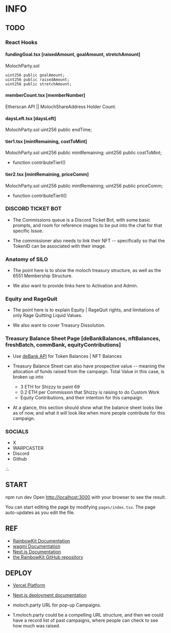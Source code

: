 # INFO

## TODO

### React Hooks

#### fundingGoal.tsx [raisedAmount, goalAmount, stretchAmount]

MolochParty.sol

    uint256 public goalAmount; 
    uint256 public raisedAmount;
    uint256 public stretchAmount;

#### memberCount.tsx [memberNumber]

Etherscan API || MolochShareAddress Holder Count.

#### daysLeft.tsx [daysLeft]

MolochParty.sol
  uint256 public endTime;

#### tier1.tsx [mintRemaining, costToMint]

MolochParty.sol
    uint256 public mintRemaining;
    uint256 public costToMint;

* function contributeTierI()

#### tier2.tsx [mintRemaining, priceComm]

MolochParty.sol
    uint256 public mintRemaining;
    uint256 public priceComm;

* function contributeTierII()

### DISCORD TICKET BOT

* The Commissions queue is a Discord Ticket Bot, with some basic prompts, and room for reference images to be put into the chat for that specific Issue.

* The commissioner also needs to link their NFT -- specifically so that the TokenID can be associated with their image.

### Anatomy of SILO

* The point here is to show the moloch treasury structure, as well as the 6551 Membership Structure.

* We also want to provide links here to Activation and Admin.

### Equity and RageQuit

* The point here is to explain Equity | RageQuit rights, and limitations of only Rage Quitting Liquid Values.

* We also want to cover Treasury Dissolution.

### Treasury Balance Sheet Page [deBankBalances, nftBalances, freshBatch, commBank, equityContributions]

* Use [deBank API](https://docs.cloud.debank.com/en/readme/api-pro-reference/user) for Token Balances | NFT Balances

* Treasury Balance Sheet can also have prospective value -- meaning the allocation of funds raised from the campaign. Total Value in this case, is broken up into
  * 3 ETH for Shizzy to paint 69
  * 0.2 ETH per Commission that Shizzy is raising to do Custom Work
  * Equity Contributions, and their intention for this campaign.

* At a glance, this section should show what the balance sheet looks like as of now, and what it will look like when more people contribute for this campaign.

### SOCIALS

* X
* WARPCASTER
* Discord
* Github

.:.

## START

npm run dev
Open [http://localhost:3000](http://localhost:3000) with your browser to see the result.

You can start editing the page by modifying `pages/index.tsx`. The page auto-updates as you edit the file.

## REF

* [RainbowKit Documentation](https://rainbowkit.com)
* [wagmi Documentation](https://wagmi.sh)
* [Next.js Documentation](https://nextjs.org/docs)
* [the RainbowKit GitHub repository](https://github.com/rainbow-me/rainbowkit)

## DEPLOY

* [Vercel Platform](https://vercel.com/new?utm_medium=default-template&filter=next.js&utm_source=create-next-app&utm_campaign=create-next-app-readme)
* [Next.js deployment documentation](https://nextjs.org/docs/deployment)

* moloch.party URL for pop-up Campaigns.
* 1.moloch.party could be a compelling URL structure, and then we could have a record list of past campaigns, where people can check to see how much was raised.
